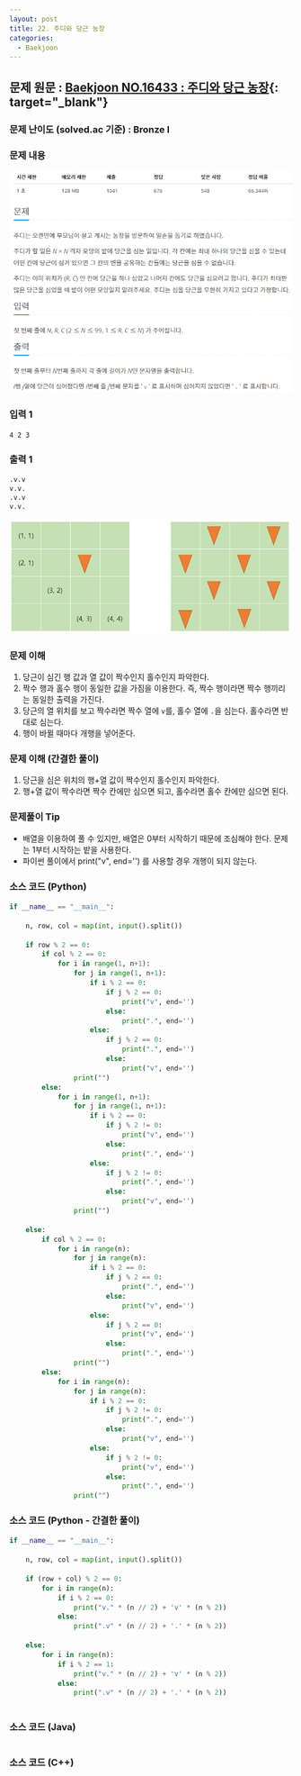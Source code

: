 ```yaml
---
layout: post
title: 22. 주디와 당근 농장
categories:
  - Baekjoon
---
```


## 문제 원문 : [Baekjoon NO.16433 : 주디와 당근 농장](https://www.acmicpc.net/problem/16433){: target="_blank"}  

### 문제 난이도 (solved.ac 기준) :  Bronze I

### 문제 내용
![16433_Judy_and_carrot_farm](/assets/images/Baekjoon/16433_Judy_and_carrot_farm.PNG)  

### 입력 1
```
4 2 3
```
### 출력 1
```
.v.v
v.v.
.v.v
v.v.
```  
![16433_Judy_and_carrot_farm](/assets/images/Baekjoon/16433_Judy_and_carrot_farm_sample.PNG)  

### 문제 이해
1. 당근이 심긴 행 값과 열 값이 짝수인지 홀수인지 파악한다.
2. 짝수 행과 홀수 행이 동일한 값을 가짐을 이용한다. 즉, 짝수 행이라면 짝수 행끼리는 동일한 출력을 가진다.
3. 당근의 열 위치를 보고 짝수라면 짝수 열에 `v`를, 홀수 열에 `.`을 심는다. 홀수라면 반대로 심는다.
4. 행이 바뀔 때마다 개행을 넣어준다.


### 문제 이해 (간결한 풀이)
1. 당근을 심은 위치의 행+열 값이 짝수인지 홀수인지 파악한다.
2. 행+열 값이 짝수라면 짝수 칸에만 심으면 되고, 홀수라면 홀수 칸에만 심으면 된다.

### 문제풀이 Tip
 - 배열을 이용하여 풀 수 있지만, 배열은 0부터 시작하기 때문에 조심해야 한다. 문제는 1부터 시작하는 밭을 사용한다.
 - 파이썬 풀이에서 print("v", end='') 를 사용할 경우 개행이 되지 않는다.

### 소스 코드 (Python)
```python
if __name__ == "__main__":

    n, row, col = map(int, input().split())

    if row % 2 == 0:
        if col % 2 == 0:
            for i in range(1, n+1):
                for j in range(1, n+1):
                    if i % 2 == 0:
                        if j % 2 == 0:
                            print("v", end='')
                        else:
                            print(".", end='')
                    else:
                        if j % 2 == 0:
                            print(".", end='')
                        else:
                            print("v", end='')
                print("")
        else:
            for i in range(1, n+1):
                for j in range(1, n+1):
                    if i % 2 == 0:
                        if j % 2 != 0:
                            print("v", end='')
                        else:
                            print(".", end='')
                    else:
                        if j % 2 != 0:
                            print(".", end='')
                        else:
                            print("v", end='')
                print("")

    else:
        if col % 2 == 0:
            for i in range(n):
                for j in range(n):
                    if i % 2 == 0:
                        if j % 2 == 0:
                            print(".", end='')
                        else:
                            print("v", end='')
                    else:
                        if j % 2 == 0:
                            print("v", end='')
                        else:
                            print(".", end='')
                print("")
        else:
            for i in range(n):
                for j in range(n):
                    if i % 2 == 0:
                        if j % 2 != 0:
                            print(".", end='')
                        else:
                            print("v", end='')
                    else:
                        if j % 2 != 0:
                            print("v", end='')
                        else:
                            print(".", end='')
                print("")

```


### 소스 코드 (Python - 간결한 풀이)
```python
if __name__ == "__main__":

    n, row, col = map(int, input().split())

    if (row + col) % 2 == 0:
        for i in range(n):
            if i % 2 == 0:
                print("v." * (n // 2) + 'v' * (n % 2))
            else:
                print(".v" * (n // 2) + '.' * (n % 2))

    else:
        for i in range(n):
            if i % 2 == 1:
                print("v." * (n // 2) + 'v' * (n % 2))
            else:
                print(".v" * (n // 2) + '.' * (n % 2))



```  

### 소스 코드 (Java)
```java

```  

### 소스 코드 (C++)

```cpp

```

